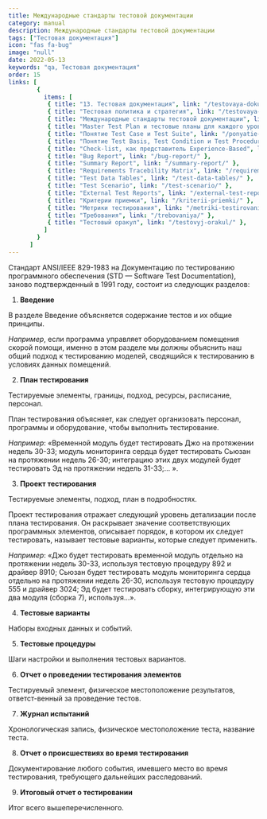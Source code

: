 ```yaml
---
title: Международные стандарты тестовой документации
category: manual
description: Международные стандарты тестовой документации
tags: ["Тестовая документация"]
icon: "fas fa-bug"
image: "null"
date: 2022-05-13
keywords: "qa, Тестовая документация"
order: 15
links: [
        {
          items: [
           { title: "13. Тестовая документация", link: "/testovaya-dokumentacziya/" },
           { title: "Тестовая политика и стратегия", link: "/testovaya-politika-i-strategiya/" },
           { title: "Международные стандарты тестовой документации", link: "/mezhdunarodnye-standarty-testovoj-dokumentaczii/" },
           { title: "Master Test Plan и тестовые планы для каждого уровня", link: "/master-test-plan-i-testovye-plany-dlya-kazhdogo-urovnya/" },
           { title: "Понятие Test Case и Test Suite", link: "/ponyatie-test-case-i-test-suite/" },
           { title: "Понятие Test Basis, Test Condition и Test Procedure", link: "/ponyatie-test-basis-test-condition-i-test-procedure/" },
           { title: "Check-list, как представитель Experience-Based", link: "/check-list-kak-predstavitel-experience-based/" },
           { title: "Bug Report", link: "/bug-report/" },
           { title: "Summary Report", link: "/summary-report/" },
           { title: "Requirements Tracebility Matrix", link: "/requirements-tracebility-matrix/" },
           { title: "Test Data Tables", link: "/test-data-tables/" },
           { title: "Test Scenario", link: "/test-scenario/" },
           { title: "External Test Reports", link: "/external-test-reports/" },
           { title: "Критерии приемки", link: "/kriterii-priemki/" },
           { title: "Метрики тестирования", link: "/metriki-testirovaniya/" },
           { title: "Требования", link: "/trebovaniya/" },
           { title: "Тестовый оракул", link: "/testovyj-orakul/" },
          ]
        }
      ]
---
```


Стандарт ANSI/IEEE 829-1983 на Документацию по тестированию программного обеспечения (STD — Software Test Documentation), заново подтвержденный в 1991 году, состоит из следующих разделов:

1. **Введение**

В разделе Введение объясняется содержание тестов и их общие принципы. 

_Например_, если программа управляет оборудованием помещения скорой помощи, именно в этом разделе мы должны объяснить наш общий подход к тестированию моделей, сводящийся к тестированию в условиях данных помещений.

2. **План тестирования**

Тестируемые элементы, границы, подход, ресурсы, расписание, персонал.

План тестирования объясняет, как следует организовать персонал, программы и оборудование, чтобы выполнить тестирование. 

_Например_: «Временной модуль будет тестировать Джо на протяжении недель 30-33; модуль мониторинга сердца будет тестировать Сьюзан на протяжении недель 26-30; интеграцию этих двух модулей будет тестировать Эд на протяжении недель 31-33;... ».

3. **Проект тестирования**

Тестируемые элементы, подход, план в подробностях.

Проект тестирования отражает следующий уровень детализации после плана тестирования. Он раскрывает значение соответствующих программных элементов, описывает порядок, в котором их следует тестировать, называет тестовые варианты, которые следует применить. 

_Например_: «Джо будет тестировать временной модуль отдельно на протяжении недель 30-33, используя тестовую процедуру 892 и драйвер 8910; Сьюзан будет тестировать модуль мониторинга сердца отдельно на протяжении недель 26-30, используя тестовую процедуру 555 и драйвер 3024; Эд будет тестировать сборку, интегрирующую эти два модуля (сборка 7), используя...».

4. **Тестовые варианты**

Наборы входных данных и событий.

5. **Тестовые процедуры**

Шаги настройки и выполнения тестовых вариантов.

6. **Отчет о проведении тестирования элементов**

Тестируемый элемент, физическое местоположение результатов, ответст-венный за проведение тестов.

7. **Журнал испытаний**

Хронологическая запись, физическое местоположение теста, название теста.

8. **Отчет о происшествиях во время тестирования** 

Документирование любого события, имевшего место во время тестирования, требующего дальнейших расследований.

9. **Итоговый отчет о тестировании**

Итог всего вышеперечисленного.